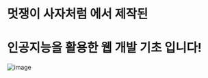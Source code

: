 # 멋쟁이 사자처럼 에서 제작된
# 인공지능을 활용한 웹 개발 기초 입니다!
![image](https://github.com/lovelyjhk/Lion_AI_Dev/assets/1431924/f9b589e5-7c2e-4d64-9f11-e78ec81de461)
